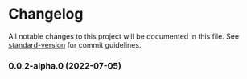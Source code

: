 # Changelog

All notable changes to this project will be documented in this file. See [standard-version](https://github.com/conventional-changelog/standard-version) for commit guidelines.

### 0.0.2-alpha.0 (2022-07-05)

